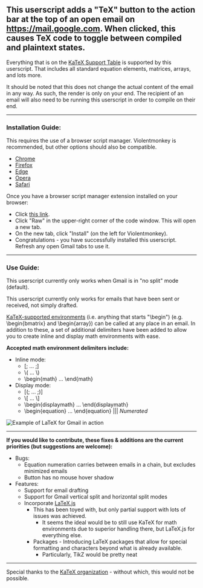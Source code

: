 ## This userscript adds a "TeX" button to the action bar at the top of an open email on https://mail.google.com. When clicked, this causes TeX code to toggle between compiled and plaintext states.

Everything that is on the [KaTeX Support Table](https://katex.org/docs/support_table) is supported by this userscript. That includes all standard equation elements, matrices, arrays, and lots more.

It should be noted that this does not change the actual content of the email in any way. As such, the render is only on your end. The recipient of an email will also need to be running this userscript in order to compile on their end.

---
### Installation Guide:

This requires the use of a browser script manager. Violentmonkey is recommended, but other options should also be compatible.
* [Chrome](https://chromewebstore.google.com/detail/violentmonkey/jinjaccalgkegednnccohejagnlnfdag)
* [Firefox](https://addons.mozilla.org/en-US/firefox/addon/violentmonkey/)
* [Edge](https://microsoftedge.microsoft.com/addons/detail/violentmonkey/eeagobfjdenkkddmbclomhiblgggliao)
* [Opera](https://github.com/OpenUserJs/OpenUserJS.org/wiki/Violentmonkey-for-Opera)
* [Safari](https://apps.apple.com/us/app/meddlemonkey/id1539631953?mt=12)

Once you have a browser script manager extension installed on your browser:
* Click [this link](https://github.com/LoganJFisher/LaTeX-for-Gmail/blob/main/LaTeX-for-Gmail.user.js).
* Click "Raw" in the upper-right corner of the code window. This will open a new tab.
* On the new tab, click "Install" (on the left for Violentmonkey).
* Congratulations - you have successfully installed this userscript. Refresh any open Gmail tabs to use it.

---
### Use Guide:

This userscript currently only works when Gmail is in "no split" mode (default).

This userscript currently only works for emails that have been sent or received, not simply drafted.

[KaTeX-supported environments](https://katex.org/docs/support_table) (i.e. anything that starts "\begin") (e.g. \begin{bmatrix} and \begin{array}) can be called at any place in an email. In addition to these, a set of additional delimiters have been added to allow you to create inline and display math environments with ease.

**Accepted math environment delimiters include:**
* Inline mode:
  * [; ... ;]
  * \\( ... \\)
  * \begin{math} ... \end{math}
* Display mode:
  * [(; ... ;)]
  * \\[ ... \\]
  * \begin{displaymath} ... \end{displaymath}
  * \begin{equation} ... \end{equation} ||| *Numerated*
 
 ![Example of LaTeX for Gmail in action](https://i.imgur.com/L1xCUIL.png)
 
 ---

**If you would like to contribute, these fixes & additions are the current priorities (but suggestions are welcome):**
* Bugs:
  * Equation numeration carries between emails in a chain, but excludes minimized emails
  * Button has no mouse hover shadow
* Features:
  * Support for email drafting
  * Support for Gmail vertical split and horizontal split modes
  * Incorporate [LaTeX.js](https://latex.js.org/)
    * This has been toyed with, but only partial support with lots of issues was achieved.
      * It seems the ideal would be to still use KaTeX for math environments due to superior handling there, but LaTeX.js for everything else.
    * Packages - Introducing LaTeX packages that allow for special formatting and characters beyond what is already available.
      * Particularly, TikZ would be pretty neat
---

Special thanks to the [KaTeX organization](https://katex.org/) - without which, this would not be possible.
